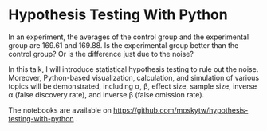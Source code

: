 # Hypothesis Testing With Python

In an experiment, the averages of the control group and the experimental group are 169.61 and 169.88. Is the experimental group better than the control group? Or is the difference just due to the noise?

In this talk, I will introduce statistical hypothesis testing to rule out the noise. Moreover, Python-based visualization, calculation, and simulation of various topics will be demonstrated, including α, β, effect size, sample size, inverse α (false discovery rate), and inverse β (false omission rate).

The notebooks are available on https://github.com/moskytw/hypothesis-testing-with-python .
